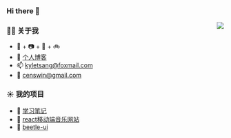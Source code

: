 ### Hi there 👋

<!--
**Censwin/censwin** is a ✨ _special_ ✨ repository because its `README.md` (this file) appears on your GitHub profile.

Here are some ideas to get you started:

- 🔭 I’m currently working on ...
- 🌱 I’m currently learning ...
- 👯 I’m looking to collaborate on ...
- 🤔 I’m looking for help with ...
- 💬 Ask me about ...
- 📫 How to reach me: ...
- 😄 Pronouns: ...
- ⚡ Fun fact: ...
-->
<img align="right" src="https://github-readme-stats.vercel.app/api?username=Censwin&show_icons=true&count_private=true&hide_border=true&cache_seconds=1900"/>

### 👨‍🚒 关于我

- 🐶  +  📷  +  🎹  +  🚲
- 🎍  [个人博客](https://censwin.github.io/myblog/)
- 📫  kyletsang@foxmail.com
- 📮  censwin@gmail.com


### ☀️ 我的项目

- 📃  [学习笔记](https://github.com/Censwin/relearnjs)
- 🎵  [react移动端音乐网站](http://42.194.142.92)
- 🧰  [beetle-ui](https://github.com/Censwin/beetle-ui)

